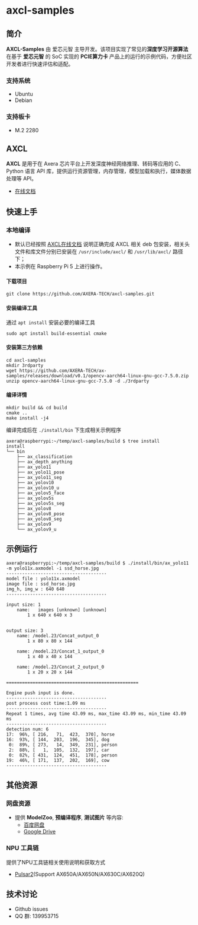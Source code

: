 # axcl-samples

## 简介

**AXCL-Samples** 由 爱芯元智 主导开发。该项目实现了常见的**深度学习开源算法**在基于 **爱芯元智** 的 SoC 实现的 **PCIE算力卡** 产品上的运行的示例代码，方便社区开发者进行快速评估和适配。

### 支持系统

- Ubuntu
- Debian

### 支持板卡

- M.2 2280

## AXCL

**AXCL** 是用于在 Axera 芯片平台上开发深度神经网络推理、转码等应用的 C、Python 语言 API 库，提供运行资源管理，内存管理，模型加载和执行，媒体数据处理等 API。

- [在线文档](https://axcl-docs.readthedocs.io/zh-cn/latest/index.html)

## 快速上手

### 本地编译

- 默认已经按照 [AXCL在线文档](https://axcl-docs.readthedocs.io/zh-cn/latest/index.html) 说明正确完成 AXCL 相关 deb 包安装，相关头文件和库文件分别已安装在 `/usr/include/axcl/` 和 `/usr/lib/axcl/` 路径下；
- 本示例在 Raspberry Pi 5 上进行操作。

#### 下载项目

```
git clone https://github.com/AXERA-TECH/axcl-samples.git
```

#### 安装编译工具
通过 `apt install` 安装必要的编译工具

```
sudo apt install build-essential cmake
```

#### 安装第三方依赖

```
cd axcl-samples
mkdir 3rdparty
wget https://github.com/AXERA-TECH/ax-samples/releases/download/v0.1/opencv-aarch64-linux-gnu-gcc-7.5.0.zip
unzip opencv-aarch64-linux-gnu-gcc-7.5.0 -d ./3rdparty
```

#### 编译详情

```
mkdir build && cd build
cmake ..
make install -j4
```

编译完成后在 `./install/bin` 下生成相关示例程序

```
axera@raspberrypi:~/temp/axcl-samples/build $ tree install
install
└── bin
    ├── ax_classification
    ├── ax_depth_anything
    ├── ax_yolo11
    ├── ax_yolo11_pose
    ├── ax_yolo11_seg
    ├── ax_yolov10
    ├── ax_yolov10_u
    ├── ax_yolov5_face
    ├── ax_yolov5s
    ├── ax_yolov5s_seg
    ├── ax_yolov8
    ├── ax_yolov8_pose
    ├── ax_yolov8_seg
    ├── ax_yolov9
    └── ax_yolov9_u
```

## 示例运行

```
axera@raspberrypi:~/temp/axcl-samples/build $ ./install/bin/ax_yolo11 -m yolo11x.axmodel -i ssd_horse.jpg
--------------------------------------
model file : yolo11x.axmodel
image file : ssd_horse.jpg
img_h, img_w : 640 640
--------------------------------------

input size: 1
    name:   images [unknown] [unknown]
        1 x 640 x 640 x 3


output size: 3
    name: /model.23/Concat_output_0
        1 x 80 x 80 x 144

    name: /model.23/Concat_1_output_0
        1 x 40 x 40 x 144

    name: /model.23/Concat_2_output_0
        1 x 20 x 20 x 144

==================================================

Engine push input is done.
--------------------------------------
post process cost time:1.09 ms
--------------------------------------
Repeat 1 times, avg time 43.09 ms, max_time 43.09 ms, min_time 43.09 ms
--------------------------------------
detection num: 6
17:  96%, [ 216,   71,  423,  370], horse
16:  93%, [ 144,  203,  196,  345], dog
 0:  89%, [ 273,   14,  349,  231], person
 2:  88%, [   1,  105,  132,  197], car
 0:  82%, [ 431,  124,  451,  178], person
19:  46%, [ 171,  137,  202,  169], cow
--------------------------------------
```

## 其他资源

### 网盘资源

- 提供 **ModelZoo**, **预编译程序**, **测试图片** 等内容:
  - [百度网盘](https://pan.baidu.com/s/1cnMeqsD-hErlRZlBDDvuoA?pwd=oey4)
  - [Google Drive](https://drive.google.com/drive/folders/1JY59vOFS2qxI8TkVIZ0pHfxHMfKPW5PS?usp=sharing)

### NPU 工具链

提供了NPU工具链相关使用说明和获取方式
  - [Pulsar2](https://pulsar2-docs.readthedocs.io/zh_CN/latest/)(Support AX650A/AX650N/AX630C/AX620Q)

## 技术讨论

- Github issues
- QQ 群: 139953715

